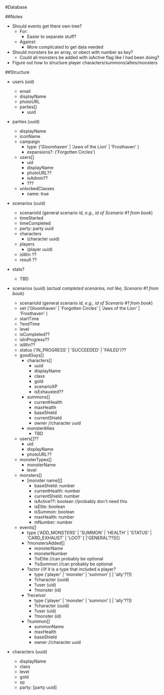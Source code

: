#Database

##Notes
* Should events get there own tree?
  * For:
    * Easier to separate stuff?
  * Against:
    * More complicated to get data needed
* Should monsters be an array, or obect with number as key?
  * Could all monsters be added with isActive flag like I had been doing?
* Figure out how to structure player characters/summons/allies/monsters

##Structure
* users (uid)
  * email
  * displayName
  * photoURL
  * parties[]
    * uuid

* parties (uuid)
  * displayName
  * iconName
  * campaign
    * type: ('Gloomhaven' | 'Jaws of the Lion' | 'Frosthaven' )
    * expansions?: ('Forgotten Circles')
  * users[]
    * uid
    * displayName
    * photoURL??
    * isAdmin??
    * ???
  * unlockedClasses
    * name: true
      

* scenarios (uuid)
  * scenarioId (general scenario id, *e.g., id of Scenario #1 from book*)
  * timeStarted
  * timeCompleted
  * party: party uuid
  * characters
    * (character uuid)
  * players
    * (player uuid)
  * isWin ??
  * result ??



* stats? 
  * TBD
 
* scenarios (uuid) (*actual completed scenarios, not like, Scenario #1 from book*)
  * scenarioId (general scenario id, *e.g., id of Scenario #1 from book*)
  * set ('Gloomhaven' | 'Forgotten Circles' | 'Jaws of the Lion' | 'Frosthaven' )
  * startTime
  * ?endTime
  * level
  * isCompleted??
  * isInProgress??
  * isWin??
  * status ('IN_PROGRESS' | 'SUCCEEDED' | 'FAILED')??
  * goodGuys[]
    * characters[]
      * uuid
      * displayName
      * class
      * gold
      * scenarioXP
      * isExhausted??
    * summons[]
      * currentHealth
      * maxHealth
      * baseShield
      * currentShield
      * owner //character uuid
    * monsterAllies
      * TBD
  * users[]??
    * uid
    * displayName
    * photoURL??
  * monsterTypes[]
    * monsterName
    * level
  * monsters[]
    * [monster name][]
      * baseShield: number
      * currentHealth: number
      * currentShield: number
      * isActive??: boolean //probably don't need this
      * isElite: boolean
      * isSummon: boolean
      * maxHealth: number
      * mNumber: number
  * events[]
    * type ('ADD_MONSTERS' | 'SUMMON' | 'HEALTH' | 'STATUS' | 'CARD_EXHAUST' | 'LOOT' [ |'GENERAL'??])[]
    * ?monstersAdded[]
      * monsterName
      * monsterNumber
      * ?isElite //can probably be optional
      * ?isSummon //can probably be optional
    * ?actor //if it is a type that included a player?
      * type ('player' | 'monster' | 'summon' [ | 'ally'??])
      * ?character (uuid)
      * ?user (uid)
      * ?monster (id)
    * ?receivor
      * type ('player' | 'monster' | 'summon' [ | 'ally'??])
      * ?character (uuid)
      * ?user (uid)
      * ?monster (id)
    * ?summon[]
      * summonName
      * maxHealth
      * baseShield
      * owner //character uuid

* characters (uuid)
  * displayName
  * class
  * level
  * gold
  * xp
  * party: [party uuid]